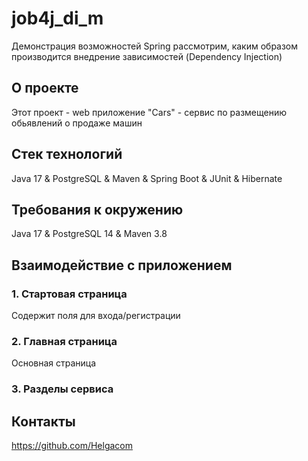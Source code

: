 # job4j_di_m

Демонстрация возможностей Spring
рассмотрим, каким образом производится внедрение зависимостей (Dependency Injection)
## О проекте

Этот проект - web приложение "Cars" - сервис по размещению обьявлений о продаже машин

## Стек технологий

Java 17 & PostgreSQL & Maven & Spring Boot & JUnit & Hibernate

## Требования к окружению

Java 17 & PostgreSQL 14 & Maven 3.8

## Взаимодействие с приложением
### 1. Стартовая страница
Содержит поля для входа/регистрации

### 2. Главная страница
Основная страница 

### 3. Разделы сервиса


## Контакты
https://github.com/Helgacom